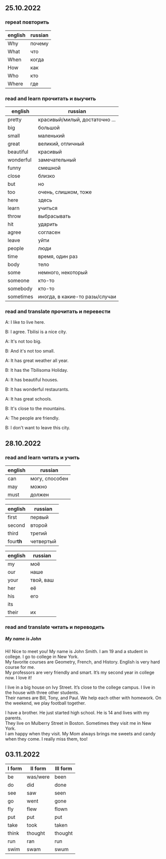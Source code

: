 
## 25.10.2022

### repeat повторить

english | russian
--------|---------
Why     | почему
What    | что
When    | когда
How     | как
Who     | кто
Where   | где

### read and learn прочитать и выучить

english | russian
--------|---------
pretty  | красивый/милый, достаточно ... 
big     | большой
small   | маленький
great   | великий, отличный
beautiful| красивый
wonderful| замечательный
funny   | смешной
close   | близко
but     | но
too     | очень, слишком, тоже
here    | здесь
learn   | учиться
throw   | выбрасывать 
hit     | ударить
agree   | согласен
leave   | уйти
people  | люди
time    | время, один раз
body    | тело
some    | немного, некоторый
someone | кто-то
somebody| кто-то
sometimes| иногда, в какие-то разы/случаи

### read and translate прочитать и перевести

A: I like to live here.

B: I agree. Tbilisi is a nice city.

A: It's not too big.

B: And it's not too small.

A: It has great weather all year.

B: It has the Tbilisoma Holiday.

A: It has beautiful houses.

B: It has wonderful restaurants.

A: It has great schools.

B: It's close to the mountains.

A: The people are friendly.

B: I don't want to leave this city.

## 28.10.2022

### read and learn читать и учить

english | russian
--------|---------
can     | могу, способен 
may     | можно
must    | должен

english | russian
--------|---------
first   | первый
second  | второй
third   | третий
four**th** | четвертый

english | russian
--------|---------
my      | моё
our     | наше
your    | твой, ваш
her     | её
his     | его
its     | 
their   | их

### read and translate читать и переводить

##### My name is John

Hi! Nice to meet you! My name is John Smith. I am 19 and a student in college. I go to college in New York.  
My favorite courses are Geometry, French, and History. English is very hard course for me.  
My professors are very friendly and smart. It’s my second year in college now. I love it!

I live in a big house on Ivy Street. It’s close to the college campus. I live in the house with three other students.  
Their names are Bill, Tony, and Paul. We help each other with homework. On the weekend, we play football together.

I have a brother. He just started high school. He is 14 and lives with my parents.  
They live on Mulberry Street in Boston. Sometimes they visit me in New York.  
I am happy when they visit. My Mom always brings me sweets and candy when they come. I really miss them, too!

## 03.11.2022

I form | II form | III form
-------|---------|----------
be     | was/were| been
do     | did     | done
see    | saw     | seen
go     | went    | gone
fly    | flew    | flown
put    | put     | put
take   | took    | taken
think  | thought | thought
run    | ran     | run
swim   | swam    | swum


